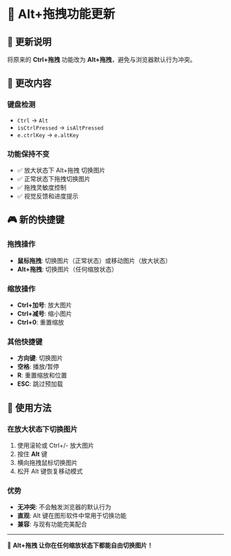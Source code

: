 # 🔄 Alt+拖拽功能更新

## 📝 更新说明

将原来的 **Ctrl+拖拽** 功能改为 **Alt+拖拽**，避免与浏览器默认行为冲突。

## 🔧 更改内容

### 键盘检测
- `Ctrl` → `Alt`
- `isCtrlPressed` → `isAltPressed`
- `e.ctrlKey` → `e.altKey`

### 功能保持不变
- ✅ 放大状态下 Alt+拖拽 切换图片
- ✅ 正常状态下拖拽切换图片
- ✅ 拖拽灵敏度控制
- ✅ 视觉反馈和进度提示

## 🎮 新的快捷键

### 拖拽操作
- **鼠标拖拽**: 切换图片（正常状态）或移动图片（放大状态）
- **Alt+拖拽**: 切换图片（任何缩放状态）

### 缩放操作
- **Ctrl+加号**: 放大图片
- **Ctrl+减号**: 缩小图片
- **Ctrl+0**: 重置缩放

### 其他快捷键
- **方向键**: 切换图片
- **空格**: 播放/暂停
- **R**: 重置缩放和位置
- **ESC**: 跳过预加载

## 🎯 使用方法

### 在放大状态下切换图片
1. 使用滚轮或 Ctrl+/- 放大图片
2. 按住 **Alt** 键
3. 横向拖拽鼠标切换图片
4. 松开 Alt 键恢复移动模式

### 优势
- **无冲突**: 不会触发浏览器的默认行为
- **直观**: Alt 键在图形软件中常用于切换功能
- **兼容**: 与现有功能完美配合

---

🎉 **Alt+拖拽 让你在任何缩放状态下都能自由切换图片！**
